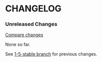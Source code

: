 # CHANGELOG

### Unreleased Changes

[Compare changes](https://github.com/codevise/pageflow-linkmap-page/compare/1-5-stable...master)

None so far.

See
[1-5-stable branch](https://github.com/codevise/pageflow-linkmap-page/blob/1-5-stable/CHANGELOG.md)
for previous changes.
